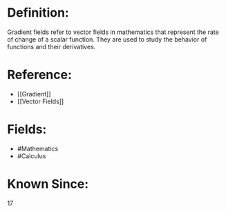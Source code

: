 

# Definition:
Gradient fields refer to vector fields in mathematics that represent the rate of change of a scalar function. They are used to study the behavior of functions and their derivatives.

# Reference:
- [[Gradient]]
- [[Vector Fields]]

# Fields: 
- #Mathematics
- #Calculus

# Known Since:
17

